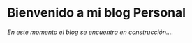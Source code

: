 <h1 style"color:yellow" >Bienvenido a mi blog Personal</h1>
<em>En este momento el blog se encuentra en construcción....</em>

